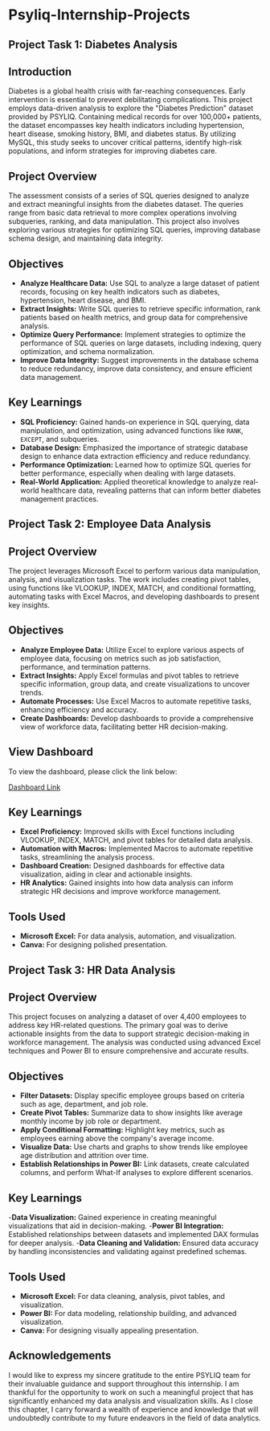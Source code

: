 # Psyliq-Internship-Projects
## Project Task 1: Diabetes Analysis

## Introduction
Diabetes is a global health crisis with far-reaching consequences. Early intervention is essential to prevent debilitating complications. This project employs data-driven analysis to explore the "Diabetes Prediction" dataset provided by PSYLIQ. Containing medical records for over 100,000+ patients, the dataset encompasses key health indicators including hypertension, heart disease, smoking history, BMI, and diabetes status. By utilizing MySQL, this study seeks to uncover critical patterns, identify high-risk populations, and inform strategies for improving diabetes care.

## Project Overview
The assessment consists of a series of SQL queries designed to analyze and extract meaningful insights from the diabetes dataset. The queries range from basic data retrieval to more complex operations involving subqueries, ranking, and data manipulation. This project also involves exploring various strategies for optimizing SQL queries, improving database schema design, and maintaining data integrity.

## Objectives
- **Analyze Healthcare Data:** Use SQL to analyze a large dataset of patient records, focusing on key health indicators such as diabetes, hypertension, heart disease, and BMI.
- **Extract Insights:** Write SQL queries to retrieve specific information, rank patients based on health metrics, and group data for comprehensive analysis.
- **Optimize Query Performance:** Implement strategies to optimize the performance of SQL queries on large datasets, including indexing, query optimization, and schema normalization.
- **Improve Data Integrity:** Suggest improvements in the database schema to reduce redundancy, improve data consistency, and ensure efficient data management.

## Key Learnings
- **SQL Proficiency:** Gained hands-on experience in SQL querying, data manipulation, and optimization, using advanced functions like `RANK`, `EXCEPT`, and subqueries.
- **Database Design:** Emphasized the importance of strategic database design to enhance data extraction efficiency and reduce redundancy.
- **Performance Optimization:** Learned how to optimize SQL queries for better performance, especially when dealing with large datasets.
- **Real-World Application:** Applied theoretical knowledge to analyze real-world healthcare data, revealing patterns that can inform better diabetes management practices.

## Project Task 2: Employee Data Analysis

## Project Overview
The project leverages Microsoft Excel to perform various data manipulation, analysis, and visualization tasks. The work includes creating pivot tables, using functions like VLOOKUP, INDEX, MATCH, and conditional formatting, automating tasks with Excel Macros, and developing dashboards to present key insights.

## Objectives
- **Analyze Employee Data:** Utilize Excel to explore various aspects of employee data, focusing on metrics such as job satisfaction, performance, and termination patterns.
- **Extract Insights:** Apply Excel formulas and pivot tables to retrieve specific information, group data, and create visualizations to uncover trends.
- **Automate Processes:** Use Excel Macros to automate repetitive tasks, enhancing efficiency and accuracy.
- **Create Dashboards:** Develop dashboards to provide a comprehensive view of workforce data, facilitating better HR decision-making.

## View Dashboard

To view the dashboard, please click the link below:

[Dashboard Link](https://github.com/user-attachments/assets/093ddbac-8703-4104-b0cc-244e1379c8b4)


## Key Learnings
- **Excel Proficiency:** Improved skills with Excel functions including VLOOKUP, INDEX, MATCH, and pivot tables for detailed data analysis.
- **Automation with Macros:** Implemented Macros to automate repetitive tasks, streamlining the analysis process.
- **Dashboard Creation:** Designed dashboards for effective data visualization, aiding in clear and actionable insights.
- **HR Analytics:** Gained insights into how data analysis can inform strategic HR decisions and improve workforce management.

## Tools Used
- **Microsoft Excel:** For data analysis, automation, and visualization.
- **Canva:** For designing polished presentation.

## Project Task 3: HR Data Analysis

## Project Overview
This project focuses on analyzing a dataset of over 4,400 employees to address key HR-related questions. The primary goal was to derive actionable insights from the data to support strategic decision-making in workforce management. The analysis was conducted using advanced Excel techniques and Power BI to ensure comprehensive and accurate results.

## Objectives
- **Filter Datasets:** Display specific employee groups based on criteria such as age, department, and job role.
- **Create Pivot Tables:** Summarize data to show insights like average monthly income by job role or department.
- **Apply Conditional Formatting:** Highlight key metrics, such as employees earning above the company's average income.
- **Visualize Data:** Use charts and graphs to show trends like employee age distribution and attrition over time.
- **Establish Relationships in Power BI:** Link datasets, create calculated columns, and perform What-If analyses to explore different scenarios.
  
## Key Learnings
-**Data Visualization:** Gained experience in creating meaningful visualizations that aid in decision-making.
-**Power BI Integration:** Established relationships between datasets and implemented DAX formulas for deeper analysis.
-**Data Cleaning and Validation:** Ensured data accuracy by handling inconsistencies and validating against predefined schemas.

## Tools Used
- **Microsoft Excel:** For data cleaning, analysis, pivot tables, and visualization.
- **Power BI:** For data modeling, relationship building, and advanced visualization.
- **Canva:** For designing visually appealing presentation.

## Acknowledgements
I would like to express my sincere gratitude to the entire PSYLIQ team for their invaluable guidance and support throughout this internship. I am thankful for the opportunity to work on such a meaningful project that has significantly enhanced my data analysis and visualization skills. As I close this chapter, I carry forward a wealth of experience and knowledge that will undoubtedly contribute to my future endeavors in the field of data analytics.
